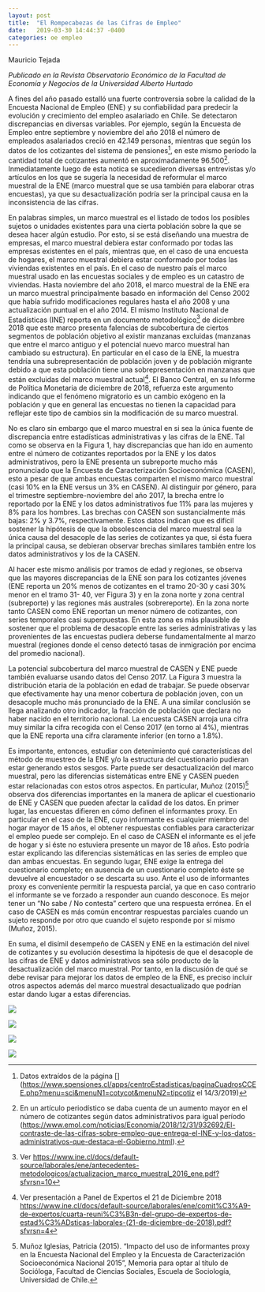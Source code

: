 ```yaml
---
layout: post
title:  "El Rompecabezas de las Cifras de Empleo"
date:   2019-03-30 14:44:37 -0400
categories: oe empleo
---
```


Mauricio Tejada

*Publicado en la Revista Observatorio Económico de la Facultad de Economía y Negocios de la Universidad Alberto Hurtado*

A fines del año pasado estalló una fuerte controversia sobre la calidad de la Encuesta Nacional de Empleo (ENE) y su c­­­onfiabilidad para predecir la evolución y crecimiento del empleo asalariado en Chile. Se dete­­­ctaron discrepancias en diversas variables. Por ejemplo, según la Encuesta de Empleo entre septiembre y noviembre del año 2018 el número de empleados asalariados creció en 42.149 personas, mientras que según los datos de los cotizantes del sistema de pensiones[^1], en este mismo período la cantidad total de cotizantes aumentó en aproximadamente 96.500[^2]. Inmediatamente luego de esta notica se sucedieron diversas entrevistas y/o artículos en los que se sugería la necesidad de reformular el marco muestral de la ENE (marco muestral que se usa también para elaborar otras encuestas), ya que su desactualización podría ser la principal causa en la inconsistencia de las cifras.

En palabras simples, un marco muestral es el listado de todos los posibles sujetos o unidades existentes para una cierta población sobre la que se desea hacer algún estudio. Por esto, si se está diseñando una muestra de empresas, el marco muestral debiera estar conformado por todas las empresas existentes en el país, mientras que, en el caso de una encuesta de hogares, el marco muestral debiera estar conformado por todas las viviendas existentes en el país. En el caso de nuestro país el marco muestral usado en las encuestas sociales y de empleo es un catastro de viviendas. Hasta noviembre del año 2018, el marco muestral de la ENE era un marco muestral principalmente basado en información del Censo 2002 que había sufrido modificaciones regulares hasta el año 2008 y una actualización puntual en el año 2014. El mismo Instituto Nacional de Estadísticas (INE) reporta en un documento metodológico[^3] de diciembre 2018 que este marco presenta falencias de subcobertura de ciertos segmentos de población objetivo al existir manzanas excluidas (manzanas que entre el marco antiguo y el potencial nuevo marco muestral han cambiado su estructura). En particular en el caso de la ENE, la muestra tendría una subrepresentación de población joven y de población migrante debido a que esta población tiene una sobrepresentación en manzanas que están excluidas del marco muestral actual[^4]. El Banco Central, en su Informe de Política Monetaria de diciembre de 2018, refuerza este argumento indicando que el fenómeno migratorio es un cambio exógeno en la población y que en general las encuestas no tienen la capacidad para reflejar este tipo de cambios sin la modificación de su marco muestral.

No es claro sin embargo que el marco muestral en si sea la única fuente de discrepancia entre estadísticas administrativas y las cifras de la ENE. Tal como se observa en la Figura 1, hay discrepancias que han ido en aumento entre el número de cotizantes reportados por la ENE y los datos administrativos, pero la ENE presenta un subreporte mucho más pronunciado que la Encuesta de Caracterización Socioeconómica (CASEN), esto a pesar de que ambas encuestas comparten el mismo marco muestral (casi 10% en la ENE versus un 3% en CASEN). Al distinguir por género, para el trimestre septiembre-noviembre del año 2017, la brecha entre lo reportado por la ENE y los datos administrativos fue 11% para las mujeres y 8% para los hombres. Las brechas con CASEN son sustancialmente más bajas: 2% y 3.7%, respectivamente. Estos datos indican que es difícil sostener la hipótesis de que la obsolescencia del marco muestral sea la única causa del desacople de las series de cotizantes ya que, si ésta fuera la principal causa, se debieran observar brechas similares también entre los datos administrativos y los de la CASEN.

Al hacer este mismo análisis por tramos de edad y regiones, se observa que las mayores discrepancias de la ENE son para los cotizantes jóvenes (ENE reporta un 20% menos de cotizantes en el tramo 20-30 y casi 30% menor en el tramo 31- 40, ver Figura 3) y en la zona norte y zona central (subreporte) y las regiones más australes (sobrereporte). En la zona norte tanto CASEN como ENE reportan un menor número de cotizantes, con series temporales casi superpuestas. En esta zona es más plausible de sostener que el problema de desacople entre las series administrativas y las provenientes de las encuestas pudiera deberse fundamentalmente al marzo muestral (regiones donde el censo detectó tasas de inmigración por encima del promedio nacional).

La potencial subcobertura del marco muestral de CASEN y ENE puede también evaluarse usando datos del Censo 2017. La Figura 3 muestra la distribución etaria de la población en edad de trabajar. Se puede observar que efectivamente hay una menor cobertura de población joven, con un desacople mucho más pronunciado de la ENE. A una similar conclusión se llega analizando otro indicador, la fracción de población que declara no haber nacido en el territorio nacional. La encuesta CASEN arroja una cifra muy similar la cifra recogida con el Censo 2017 (en torno al 4%), mientras que la ENE reporta una cifra claramente inferior (en torno a 1.8%).

Es importante, entonces, estudiar con detenimiento qué características del método de muestreo de la ENE y/o la estructura del cuestionario pudieran estar generando estos sesgos. Parte puede ser desactualización del marco muestral, pero las diferencias sistemáticas entre ENE y CASEN pueden estar relacionadas con estos otros aspectos. En particular, Muñoz (2015)[^5] observa dos diferencias importantes en la manera de aplicar el cuestionario de ENE y CASEN que pueden afectar la calidad de los datos. En primer lugar, las encuestas difieren en cómo definen el informantes proxy. En particular en el caso de la ENE, cuyo informante es cualquier miembro del hogar mayor de 15 años, el obtener respuestas confiables para caracterizar el empleo puede ser complejo. En el caso de CASEN el informante es el jefe de hogar y si éste no estuviera presente un mayor de 18 años. Esto podría estar explicando las diferencias sistemáticas en las series de empleo que dan ambas encuestas. En segundo lugar, ENE exige la entrega del cuestionario completo; en ausencia de un cuestionario completo éste se devuelve al encuestador o se descarta su uso. Ante el uso de informantes proxy es conveniente permitir la respuesta parcial, ya que en caso contrario el informante se ve forzado a responder aun cuando desconoce. Es mejor tener un “No sabe / No contesta” certero que una respuesta errónea. En el caso de CASEN es más común encontrar respuestas parciales cuando un sujeto responde por otro que cuando el sujeto responde por sí mismo (Muñoz, 2015).

En suma, el disímil desempeño de CASEN y ENE en la estimación del nivel de cotizantes y su evolución desestima la hipótesis de que el desacople de las cifras de ENE y datos administrativos sea sólo producto de la desactualización del marco muestral. Por tanto, en la discusión de qué se debe revisar para mejorar los datos de empleo de la ENE, es preciso incluir otros aspectos además del marco muestral desactualizado que podrían estar dando lugar a estas diferencias.

[^1]: Datos extraídos de la página [](https://www.spensiones.cl/apps/centroEstadisticas/paginaCuadrosCCEE.php?menu=sci&menuN1=cotycot&menuN2=tipcotiz el 14/3/2019)

[^2]: En un artículo periodístico se daba cuenta de un aumento mayor en el número de cotizantes según datos administrativos para igual período (https://www.emol.com/noticias/Economia/2018/12/31/932692/El-contraste-de-las-cifras-sobre-empleo-que-entrega-el-INE-y-los-datos-administrativos-que-destaca-el-Gobierno.html).

[^3]: Ver https://www.ine.cl/docs/default-source/laborales/ene/antecedentes-metodologicos/actualizacion_marco_muestral_2016_ene.pdf?sfvrsn=10

[^4]: Ver presentación a Panel de Expertos el 21 de Diciembre 2018 https://www.ine.cl/docs/default-source/laborales/ene/comit%C3%A9-de-expertos/cuarta-reuni%C3%B3n-del-grupo-de-expertos-de-estad%C3%ADsticas-laborales-(21-de-diciembre-de-2018).pdf?sfvrsn=4

[^5]: Muñoz Iglesias, Patricia (2015). “Impacto del uso de informantes proxy en la Encuesta Nacional del Empleo y la Encuesta de Caracterización Socioeconómica Nacional 2015”, Memoria para optar al título de Socióloga, Facultad de Ciencias Sociales, Escuela de Sociología, Universidad de Chile.

![](/assets/img_posts/rompecabezas_empleo_fig1.png)

![](/assets/img_posts/rompecabezas_empleo_fig2.png)

![](/assets/img_posts/rompecabezas_empleo_fig3.png)

![](/assets/img_posts/rompecabezas_empleo_fig4.png)